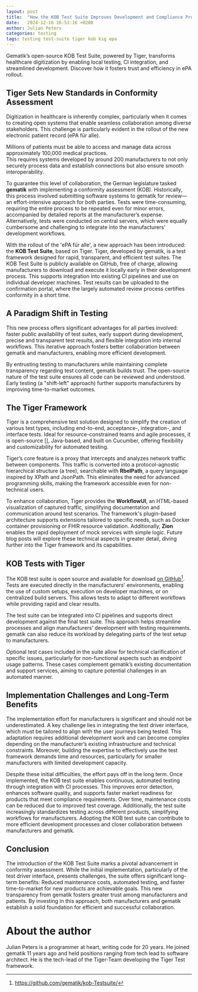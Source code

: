 ```yaml
---
layout: post
title:  "How the KOB Test Suite Improves Development and Compliance Processes"
date:   2024-12-16 16:51:16 +0200
author: Julian Peters
categories: testing
tags: testing test-suite tiger kob kig epa
---
```


Gematik’s open-source KOB Test Suite, powered by Tiger, transforms healthcare digitization by enabling local testing, CI integration, and streamlined development. Discover how it fosters trust and efficiency in ePA rollout.

## Tiger Sets New Standards in Conformity Assessment

Digitization in healthcare is inherently complex, particularly when it comes to creating open systems that enable seamless collaboration among diverse stakeholders. This challenge is particularly evident in the rollout of the new electronic patient record (ePA für alle).

Millions of patients must be able to access and manage data across approximately 100,000 medical practices.  
This requires systems developed by around 200 manufacturers to not only securely process data and establish connections but also ensure smooth interoperability.

To guarantee this level of collaboration, the German legislature tasked **gematik** with implementing a conformity assessment (KOB). Historically, this process involved submitting software systems to gematik for review—an effort-intensive approach for both parties. Tests were time-consuming, requiring the entire process to be repeated even for minor errors, accompanied by detailed reports at the manufacturer’s expense. Alternatively, tests were conducted on central servers, which were equally cumbersome and challenging to integrate into the manufacturers’ development workflows.

With the rollout of the 'ePA für alle', a new approach has been introduced: the **KOB Test Suite**, based on Tiger. Tiger, developed by gematik, is a test framework designed for rapid, transparent, and efficient test suites. The KOB Test Suite is publicly available on GitHub, free of charge, allowing manufacturers to download and execute it locally early in their development process. This supports integration into existing CI pipelines and use on individual developer machines. Test results can be uploaded to the confirmation portal, where the largely automated review process certifies conformity in a short time.

## A Paradigm Shift in Testing

This new process offers significant advantages for all parties involved: faster public availability of test suites, early support during development, precise and transparent test results, and flexible integration into internal workflows. This iterative approach fosters better collaboration between gematik and manufacturers, enabling more efficient development.

By entrusting testing to manufacturers while maintaining complete transparency regarding test content, gematik builds trust. The open-source nature of the test suite ensures all code can be reviewed and understood. Early testing (a "shift-left" approach) further supports manufacturers by improving time-to-market outcomes.

## The Tiger Framework

Tiger is a comprehensive test solution designed to simplify the creation of various test types, including end-to-end, acceptance-, integration-, and interface tests. Ideal for resource-constrained teams and agile processes, it is open-source [], Java-based, and built on Cucumber, offering flexibility and customizability for automated testing.

Tiger’s core feature is a proxy that intercepts and analyzes network traffic between components. This traffic is converted into a protocol-agnostic hierarchical structure (a tree), searchable with **RbelPath**, a query language inspired by XPath and JsonPath. This eliminates the need for advanced programming skills, making the framework accessible even for non-technical users.

To enhance collaboration, Tiger provides the **WorkflowUI**, an HTML-based visualization of captured traffic, simplifying documentation and communication around test scenarios. The framework's plugin-based architecture supports extensions tailored to specific needs, such as Docker container provisioning or FHIR resource validation. Additionally, **Zion** enables the rapid deployment of mock services with simple logic. Future blog posts will explore these technical aspects in greater detail, diving further into the Tiger framework and its capabilities.

## KOB Tests with Tiger

The KOB test suite is open source and available for download [on GitHub](https://github.com/gematik/kob-Testsuite/)[^1]. Tests are executed directly in the manufacturers' environments, enabling the use of custom setups, execution on developer machines, or on centralized build servers. This allows tests to adapt to different workflows while providing rapid and clear results.

The test suite can be integrated into CI pipelines and supports direct development against the final test suite. This approach helps streamline processes and align manufacturers’ development with testing requirements. gematik can also reduce its workload by delegating parts of the test setup to manufacturers.

Optional test cases included in the suite allow for technical clarification of specific issues, particularly for non-functional aspects such as endpoint usage patterns. These cases complement gematik’s existing documentation and support services, aiming to capture potential challenges in an automated manner.

## Implementation Challenges and Long-Term Benefits

The implementation effort for manufacturers is significant and should not be underestimated. A key challenge lies in integrating the test driver interface, which must be tailored to align with the user journeys being tested. This adaptation requires additional development work and can become complex depending on the manufacturer’s existing infrastructure and technical constraints. Moreover, building the expertise to effectively use the test framework demands time and resources, particularly for smaller manufacturers with limited development capacity.

Despite these initial difficulties, the effort pays off in the long term. Once implemented, the KOB test suite enables continuous, automated testing through integration with CI processes. This improves error detection, enhances software quality, and supports faster market readiness for products that meet compliance requirements. Over time, maintenance costs can be reduced due to improved test coverage. Additionally, the test suite increasingly standardizes testing across different products, simplifying workflows for manufacturers. Adopting the KOB test suite can contribute to more efficient development processes and closer collaboration between manufacturers and gematik.

## Conclusion

The introduction of the KOB Test Suite marks a pivotal advancement in conformity assessment. While the initial implementation, particularly of the test driver interface, presents challenges, the suite offers significant long-term benefits: Reduced maintenance costs, automated testing, and faster time-to-market for new products are achievable goals. This new transparency from gematik fosters greater trust among manufacturers and patients. By investing in this approach, both manufacturers and gematik establish a solid foundation for efficient and successful collaboration.

# About the author

Julian Peters is a programmer at heart, writing code for 20 years. He joined gematik 11 years ago and held positions ranging from tech lead to software architect. He is the tech-lead of the Tiger-Team developing the Tiger Test framework.

[^1]: <https://github.com/gematik/kob-Testsuite/>
[^2]: <https://github.com/gematik/app-Tiger>
